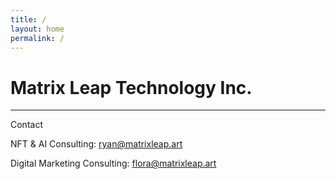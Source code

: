 ```yaml
---
title: /
layout: home
permalink: /
---
```


# Matrix Leap Technology Inc. 
---
Contact

NFT & AI Consulting: ryan@matrixleap.art 

Digital Marketing Consulting: flora@matrixleap.art
